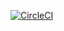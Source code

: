 [![CircleCI](https://dl.circleci.com/status-badge/img/circleci/7wZgJTquqCLtxaQPs1t57E/W18DZGb3Hn8uMAfFiJTovS/tree/main.svg?style=svg)](https://dl.circleci.com/status-badge/redirect/circleci/7wZgJTquqCLtxaQPs1t57E/W18DZGb3Hn8uMAfFiJTovS/tree/main)